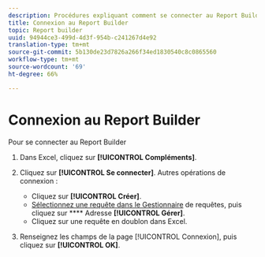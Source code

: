 ```yaml
---
description: Procédures expliquant comment se connecter au Report Builder.
title: Connexion au Report Builder
topic: Report builder
uuid: 94944ce3-499d-4d3f-954b-c241267d4e92
translation-type: tm+mt
source-git-commit: 5b130de23d7826a266f34ed1830540c8c0865560
workflow-type: tm+mt
source-wordcount: '69'
ht-degree: 66%

---
```



# Connexion au Report Builder

Pour se connecter au Report Builder

1. Dans Excel, cliquez sur **[!UICONTROL Compléments]**.
1. Cliquez sur **[!UICONTROL Se connecter]**. Autres opérations de connexion :

   * Cliquez sur **[!UICONTROL Créer]**.
   * [Sélectionnez une requête dans le Gestionnaire](/help/analyze/report-builder/manage-requests/r-arb-manage-requests.md) de requêtes, puis cliquez sur  **** Adresse  **[!UICONTROL Gérer]**.
   * Cliquez sur une requête en doublon dans Excel.

1. Renseignez les champs de la page [!UICONTROL Connexion], puis cliquez sur **[!UICONTROL OK]**.
